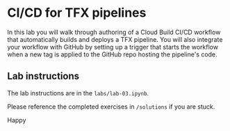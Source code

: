 # CI/CD for TFX pipelines

In this lab you will walk through authoring of a Cloud Build CI/CD workflow that automatically builds and deploys a TFX pipeline. You will also integrate your workflow with GitHub by setting up a trigger that starts the workflow when a new tag is applied to the GitHub repo hosting the pipeline's code.


## Lab instructions

The lab instructions are in the `labs/lab-03.ipynb`.

Please reference the completed exercises in `/solutions` if you are stuck.

Happy
